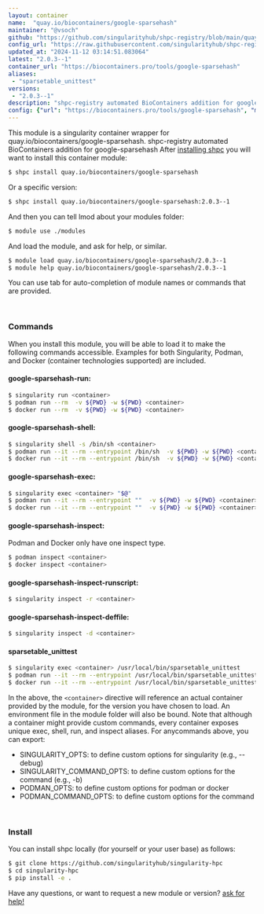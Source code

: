 ```yaml
---
layout: container
name:  "quay.io/biocontainers/google-sparsehash"
maintainer: "@vsoch"
github: "https://github.com/singularityhub/shpc-registry/blob/main/quay.io/biocontainers/google-sparsehash/container.yaml"
config_url: "https://raw.githubusercontent.com/singularityhub/shpc-registry/main/quay.io/biocontainers/google-sparsehash/container.yaml"
updated_at: "2024-11-12 03:14:51.083064"
latest: "2.0.3--1"
container_url: "https://biocontainers.pro/tools/google-sparsehash"
aliases:
 - "sparsetable_unittest"
versions:
 - "2.0.3--1"
description: "shpc-registry automated BioContainers addition for google-sparsehash"
config: {"url": "https://biocontainers.pro/tools/google-sparsehash", "maintainer": "@vsoch", "description": "shpc-registry automated BioContainers addition for google-sparsehash", "latest": {"2.0.3--1": "sha256:d76a1bd36dea5965a9ac2b3f77ec2c311865f01563403eb1ccf668a3b92a016b"}, "tags": {"2.0.3--1": "sha256:d76a1bd36dea5965a9ac2b3f77ec2c311865f01563403eb1ccf668a3b92a016b"}, "docker": "quay.io/biocontainers/google-sparsehash", "aliases": {"sparsetable_unittest": "/usr/local/bin/sparsetable_unittest"}}
---
```


This module is a singularity container wrapper for quay.io/biocontainers/google-sparsehash.
shpc-registry automated BioContainers addition for google-sparsehash
After [installing shpc](#install) you will want to install this container module:


```bash
$ shpc install quay.io/biocontainers/google-sparsehash
```

Or a specific version:

```bash
$ shpc install quay.io/biocontainers/google-sparsehash:2.0.3--1
```

And then you can tell lmod about your modules folder:

```bash
$ module use ./modules
```

And load the module, and ask for help, or similar.

```bash
$ module load quay.io/biocontainers/google-sparsehash/2.0.3--1
$ module help quay.io/biocontainers/google-sparsehash/2.0.3--1
```

You can use tab for auto-completion of module names or commands that are provided.

<br>

### Commands

When you install this module, you will be able to load it to make the following commands accessible.
Examples for both Singularity, Podman, and Docker (container technologies supported) are included.

#### google-sparsehash-run:

```bash
$ singularity run <container>
$ podman run --rm  -v ${PWD} -w ${PWD} <container>
$ docker run --rm  -v ${PWD} -w ${PWD} <container>
```

#### google-sparsehash-shell:

```bash
$ singularity shell -s /bin/sh <container>
$ podman run --it --rm --entrypoint /bin/sh  -v ${PWD} -w ${PWD} <container>
$ docker run --it --rm --entrypoint /bin/sh  -v ${PWD} -w ${PWD} <container>
```

#### google-sparsehash-exec:

```bash
$ singularity exec <container> "$@"
$ podman run --it --rm --entrypoint ""  -v ${PWD} -w ${PWD} <container> "$@"
$ docker run --it --rm --entrypoint ""  -v ${PWD} -w ${PWD} <container> "$@"
```

#### google-sparsehash-inspect:

Podman and Docker only have one inspect type.

```bash
$ podman inspect <container>
$ docker inspect <container>
```

#### google-sparsehash-inspect-runscript:

```bash
$ singularity inspect -r <container>
```

#### google-sparsehash-inspect-deffile:

```bash
$ singularity inspect -d <container>
```


#### sparsetable_unittest

```bash
$ singularity exec <container> /usr/local/bin/sparsetable_unittest
$ podman run --it --rm --entrypoint /usr/local/bin/sparsetable_unittest   -v ${PWD} -w ${PWD} <container> -c " $@"
$ docker run --it --rm --entrypoint /usr/local/bin/sparsetable_unittest   -v ${PWD} -w ${PWD} <container> -c " $@"
```



In the above, the `<container>` directive will reference an actual container provided
by the module, for the version you have chosen to load. An environment file in the
module folder will also be bound. Note that although a container
might provide custom commands, every container exposes unique exec, shell, run, and
inspect aliases. For anycommands above, you can export:

 - SINGULARITY_OPTS: to define custom options for singularity (e.g., --debug)
 - SINGULARITY_COMMAND_OPTS: to define custom options for the command (e.g., -b)
 - PODMAN_OPTS: to define custom options for podman or docker
 - PODMAN_COMMAND_OPTS: to define custom options for the command

<br>

### Install

You can install shpc locally (for yourself or your user base) as follows:

```bash
$ git clone https://github.com/singularityhub/singularity-hpc
$ cd singularity-hpc
$ pip install -e .
```

Have any questions, or want to request a new module or version? [ask for help!](https://github.com/singularityhub/singularity-hpc/issues)